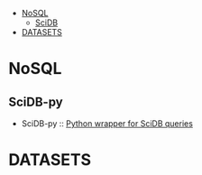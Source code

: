 * [NoSQL](#nosql)
   * [SciDB](#scidb)
* [DATASETS](#datasets)


# NoSQL
## SciDB-py
* SciDB-py :: [Python wrapper for SciDB queries](https://github.com/Paradigm4/SciDB-py)


# DATASETS



